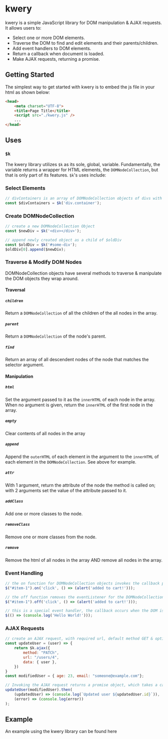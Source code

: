 # kwery

kwery is a simple JavaScript library for DOM manipulation & AJAX requests. It allows users to:

* Select one or more DOM elements.
* Traverse the DOM to find and edit elements and their parents/children.
* Add event handlers to DOM elements.
* Return a callback when document is loaded.
* Make AJAX requests, returning a promise.


## Getting Started

The simplest way to get started with kwery is to embed the js file in your html as shown below:
```html
<head>
    <meta charset="UTF-8">
    <title>Page Title</title>
    <script src="./kwery.js" />
    ...
</head>
```

## Uses

### `$k`

The kwery library utilizes `$k` as its sole, global, variable. Fundamentally, the variable returns a wrapper for HTML elements, the `DOMNodeCollection`, but that is only part of its features. `$k`'s uses include:

### Select Elements
```js
// divContainers is an array of DOMNodeCollection objects of divs with class container in the HTML
const $divContainers = $k('div.container');
```

### Create DOMNodeCollection
```js
// create a new DOMNodeCollection Object
const $newDiv = $k('<div></div>');

// append newly created object as a child of $oldDiv
const $oldDiv = $k('#some-div');
$oldDiv[0].append($newDiv);
```

### Traverse & Modify DOM Nodes

DOMNodeCollection objects have several methods to traverse & manipulate the DOM objects they wrap around.

#### Traversal
##### `children`
Return a `DOMNodeCollection` of all the children of the all nodes in the array.
##### `parent`
Return a `DOMNodeCollection` of the node's parent.
##### `find`
Return an array of all descendent nodes of the node that matches the selector argument.

#### Manipulation
##### `html`
Set the argument passed to it as the `innerHTML` of each node in the array. When no argument is given, return the `innerHTML` of the first node in the array.
##### `empty`
Clear contents of all nodes in the array
##### `append`
Append the `outerHTML` of each element in the argument to the `innerHTML` of each element in the `DOMNodeCollection`. See above for example.
##### `attr`
With 1 argument, return the attribute of the node the method is called on; with 2 arguments set the value of the attribute passed to it.
##### `addClass`
Add one or more classes to the node.
##### `removeClass`
Remove one or more classes from the node.
##### `remove`
Remove the html of all nodes in the array AND remove all nodes in the array.


### Event Handling
```js
// the on function for DOMNodeCollection objects invokes the callback passed to it when the event occurs
$("#item-1").on('click', () => (alert('added to cart!')));

// the off function removes the eventListener for the DOMNodeCollection object
$("#item-1").off('click', () => (alert('added to cart!')));

// this is a special event handler, the callback occurs when the DOM is loaded on the webpage
$(() => (console.log('Hello World!')));
```

### AJAX Requests
```js
// create an AJAX request, with required url, default method GET & optional data attribute
const updateUser = (user) => {
    return $k.ajax({
        method: "PATCh",
        url: "/users/4",
        data: { user },
    })
}
const modifiedUser = { age: 23, email: "someone@example.com"};

// Invoking the AJAX request returns a promise object, which takes a callback as its argument to execute on fulfillment, and optionally a callback that executes on rejection
updateUser(modifiedUser).then(
    (updatedUser) => (console.log(`Updated user ${updatedUser.id}`)),
    (error) => (console.log(error))
);

```


## Example

An example using the kwery library can be found here